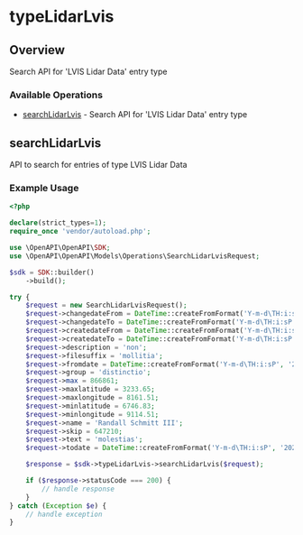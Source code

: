 # typeLidarLvis

## Overview

Search API for 'LVIS Lidar Data' entry type

### Available Operations

* [searchLidarLvis](#searchlidarlvis) - Search API for 'LVIS Lidar Data' entry type

## searchLidarLvis

API to search for entries of type LVIS Lidar Data

### Example Usage

```php
<?php

declare(strict_types=1);
require_once 'vendor/autoload.php';

use \OpenAPI\OpenAPI\SDK;
use \OpenAPI\OpenAPI\Models\Operations\SearchLidarLvisRequest;

$sdk = SDK::builder()
    ->build();

try {
    $request = new SearchLidarLvisRequest();
    $request->changedateFrom = DateTime::createFromFormat('Y-m-d\TH:i:sP', '2021-09-24T18:07:45.123Z');
    $request->changedateTo = DateTime::createFromFormat('Y-m-d\TH:i:sP', '2022-05-28T02:31:04.579Z');
    $request->createdateFrom = DateTime::createFromFormat('Y-m-d\TH:i:sP', '2021-11-24T14:44:53.995Z');
    $request->createdateTo = DateTime::createFromFormat('Y-m-d\TH:i:sP', '2020-11-17T23:24:31.493Z');
    $request->description = 'non';
    $request->filesuffix = 'mollitia';
    $request->fromdate = DateTime::createFromFormat('Y-m-d\TH:i:sP', '2020-03-20T20:47:10.956Z');
    $request->group = 'distinctio';
    $request->max = 866861;
    $request->maxlatitude = 3233.65;
    $request->maxlongitude = 8161.51;
    $request->minlatitude = 6746.83;
    $request->minlongitude = 9114.51;
    $request->name = 'Randall Schmitt III';
    $request->skip = 647210;
    $request->text = 'molestias';
    $request->todate = DateTime::createFromFormat('Y-m-d\TH:i:sP', '2021-08-31T04:48:59.619Z');

    $response = $sdk->typeLidarLvis->searchLidarLvis($request);

    if ($response->statusCode === 200) {
        // handle response
    }
} catch (Exception $e) {
    // handle exception
}
```
